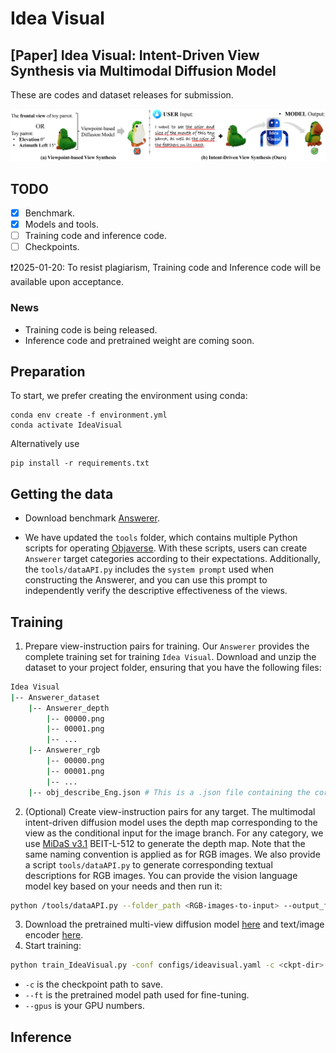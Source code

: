 # Idea Visual
## [Paper] Idea Visual: Intent-Driven View Synthesis via Multimodal Diffusion Model
These are codes and dataset releases for submission.

![Teaser](https://github.com/jubo-neu/IdeaVisual/blob/main/teaser.png)

## TODO
- [x] Benchmark.
- [x] Models and tools.
- [ ] Training code and inference code.
- [ ] Checkpoints.

❗️2025-01-20: To resist plagiarism, Training code and Inference code will be available upon acceptance.

### News
- Training code is being released.
- Inference code and pretrained weight are coming soon.

## Preparation

To start, we prefer creating the environment using conda:

```
conda env create -f environment.yml
conda activate IdeaVisual
```

Alternatively use

```
pip install -r requirements.txt
```

## Getting the data

- Download benchmark [Answerer](https://1drv.ms/u/s!AoXcO8rD9StlbTeugyChsRUkzQM?e=i9QaKy).

- We have updated the `tools` folder, which contains multiple Python scripts for operating [Objaverse](https://objaverse.allenai.org/). With these scripts, users can create `Answerer` target categories according to their expectations. Additionally, the `tools/dataAPI.py` includes the `system prompt` used when constructing the Answerer, and you can use this prompt to independently verify the descriptive effectiveness of the views.

## Training
1. Prepare view-instruction pairs for training. Our `Answerer` provides the complete training set for training `Idea Visual`. Download and unzip the dataset to your project folder, ensuring that you have the following files:
```bash
Idea Visual
|-- Answerer_dataset
    |-- Answerer_depth
        |-- 00000.png
        |-- 00001.png
        |-- ...
    |-- Answerer_rgb
        |-- 00000.png
        |-- 00001.png
        |-- ...
    |-- obj_describe_Eng.json # This is a .json file containing the corresponding instruction descriptions for each view.
```
2. (Optional) Create view-instruction pairs for any target. The multimodal intent-driven diffusion model uses the depth map corresponding to the view as the conditional input for the image branch. For any category, we use [MiDaS v3.1](https://github.com/isl-org/MiDaS) BEIT-L-512 to generate the depth map. Note that the same naming convention is applied as for RGB images. We also provide a script `tools/dataAPI.py` to generate corresponding textual descriptions for RGB images. You can provide the vision language model key based on your needs and then run it:
```bash
python /tools/dataAPI.py --folder_path <RGB-images-to-input> --output_file <instuctions-in-.json-format-to-output>
```
3. Download the pretrained multi-view diffusion model [here](https://1drv.ms/u/c/652bf5c3ca3bdc85/EeK64dayqmxJgNqSIquzp2ABbWluSn7D_5SgXU61RnPWKw) and text/image encoder [here](https://1drv.ms/u/c/652bf5c3ca3bdc85/ETlxiz1yhitGqJlCAhIE8CYBe3SVcPUK3yCuqdPHRf5E3A?e=cL6uTe).
4. Start training:
```bash
python train_IdeaVisual.py -conf configs/ideavisual.yaml -c <ckpt-dir> --ft <your multi-view diffusion model> <your text/image encoder> --gpus 0,1,2,3,4,5,6,7
```
- `-c` is the checkpoint path to save.
- `--ft` is the pretrained model path used for fine-tuning.
- `--gpus` is your GPU numbers.


## Inference
